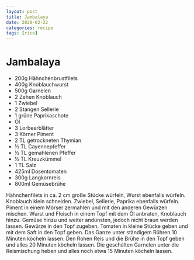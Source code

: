 ```yaml
---
layout: post
title: Jambalaya
date: 2020-02-22
categories: recipe
tags: [rice]
---
```

# Jambalaya

- 200g Hähnchenbrustfilets
- 400g Knoblauchwurst
- 500g Garnelen
- 2 Zehen Knoblauch
- 1 Zwiebel
- 2 Stangen Sellerie
- 1 grüne Paprikaschote
- Öl
- 3 Lorbeerblätter
- 3 Körner Piment
- 2 TL getrockneten Thymian
-  ½ TL Cayennepfeffer
- ½ TL gemahlenen Pfeffer
- ½ TL Kreuzkümmel
- 1 TL Salz
- 425ml Dosentomaten
- 300g Langkornreis
- 800ml Gemüsebrühe

Hähnchenfilets in ca. 2 cm große Stücke würfeln, Wurst ebenfalls würfeln.
Knoblauch klein schneiden.
Zwiebel, Sellerie, Paprika ebenfalls würfeln.
Piment in einem Mörser zermahlen und mit den anderen Gewürzen mischen.
Wurst und Fleisch in einem Topf mit dem Öl anbraten, Knoblauch hinzu.
Gemüse hinzu und weiter andünsten, jedoch nicht braun werden lassen.
Gewürze in den Topf zugeben.
Tomaten in kleine Stücke geben und mit dem Saft in den Topf geben.
Das Ganze unter ständigem Rühren 10 Minuten köcheln lassen.
Den Rohen Reis und die Brühe in den Topf geben und alles 20 Minuten köcheln lassen.
Die geschälten Garnelen unter die Reismischung heben und alles noch etwa 15 Minuten köcheln lassen.
